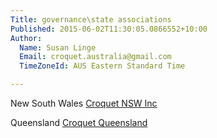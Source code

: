 ```yaml
---
Title: governance\state associations
Published: 2015-06-02T11:30:05.0866552+10:00
Author:
  Name: Susan Linge
  Email: croquet.australia@gmail.com
  TimeZoneId: AUS Eastern Standard Time

---
```

New South Wales [Croquet NSW Inc](http://www.croquet-nsw.org/contact.html)

Queensland [Croquet Queensland](http://croquetqld.org/672-2/)